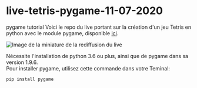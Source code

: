 # live-tetris-pygame-11-07-2020
pygame tutorial
Voici le repo du live portant sur la création d'un jeu Tetris en python avec le module pygame, disponible [ici](https://www.youtube.com/watch?v=XXqM_a_IwVw).

![Image de la miniature de la rediffusion du live](https://img.youtube.com/vi/XXqM_a_IwVw/maxresdefault.jpg)



Nécessite l'installation de python 3.6 ou plus, ainsi que de pygame dans sa version 1.9.6. \
Pour installer pygame, utilisez cette commande dans votre Teminal:
```pydocstring
pip install pygame
```
